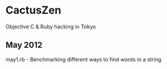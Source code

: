 CactusZen
=========

Objective C &  Ruby hacking in Tokyo

## May 2012

may1.rb - Benchmarking different ways to find words in a string

 



